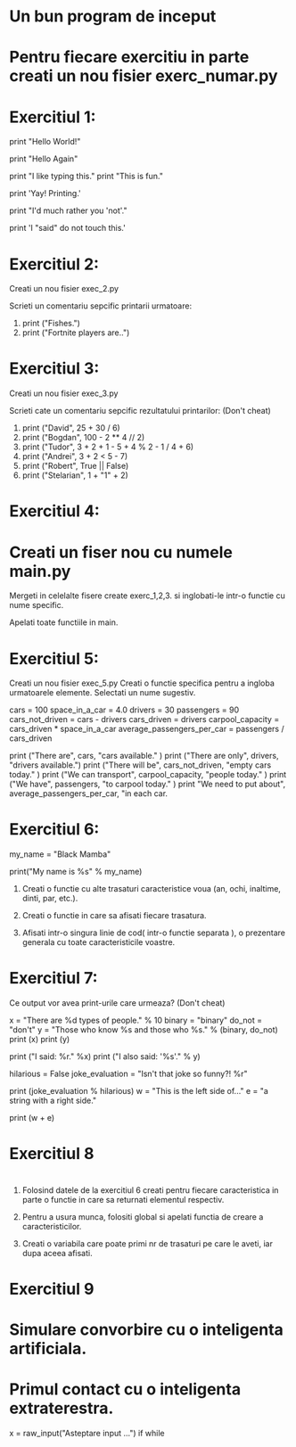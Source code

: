 # Un bun program de inceput
# 

# Pentru fiecare exercitiu in parte creati un nou fisier exerc_numar.py 
# 
# Exercitiul 1:

 print "Hello World!" 
 
 print "Hello Again" 
 
 print "I like typing this."
 print "This is fun." 
 
 print 'Yay! Printing.' 
 
 print "I'd much rather you 'not'." 
 
 print 'I "said" do not touch this.'
 
 
 # Exercitiul 2:
 
 Creati un nou fisier exec_2.py
 
 Scrieti un comentariu sepcific printarii urmatoare:
 
 1. print ("Fishes.")
 2. print ("Fortnite players are..")
 

# Exercitiul 3:

 Creati un nou fisier exec_3.py
 
Scrieti cate un comentariu sepcific rezultatului printarilor: 
(Don't cheat)

1. print ("David", 25 + 30 / 6)
2. print ("Bogdan", 100 -  2 ** 4 // 2)
3. print ("Tudor", 3 + 2 + 1 -  5 + 4 % 2 -  1 / 4 + 6)
4. print ("Andrei", 3 + 2  <  5 -  7)
5. print ("Robert", True || False)
6. print ("Stelarian", 1 + "1" + 2)


# Exercitiul 4:
# Creati un fiser nou cu numele main.py

Mergeti in celelalte fisere create exerc_1,2,3. si inglobati-le intr-o functie cu nume specific.

Apelati toate functiile in main.


# Exercitiul 5:

Creati un nou fisier exec_5.py
Creati o functie specifica pentru a ingloba urmatoarele elemente.
Selectati un nume sugestiv.

cars = 100 
space_in_a_car = 4.0 
drivers = 30 
passengers = 90 
cars_not_driven = cars -  drivers 
cars_driven = drivers 
carpool_capacity = cars_driven * space_in_a_car
average_passengers_per_car = passengers / cars_driven


print ("There are", cars, "cars available." )
print ("There are only", drivers, "drivers available.")
print ("There will be", cars_not_driven, "empty cars today." )
print ("We can transport", carpool_capacity, "people today." )
print ("We have", passengers, "to carpool today." )
print "We need to put about", average_passengers_per_car, "in each car.

# Exercitiul 6:
my_name = "Black Mamba"

print("My name is %s" % my_name)

1. Creati o functie cu alte trasaturi caracteristice voua (an, ochi, inaltime, dinti, par, etc.).

2. Creati o functie in care sa afisati fiecare trasatura.

2. Afisati intr-o singura linie de cod( intr-o functie separata ), o prezentare generala  cu toate caracteristicile voastre.

# Exercitiul 7:

Ce output vor avea print-urile care urmeaza?
(Don't cheat)

x = "There are %d types of people." % 10 
binary = "binary" 
do_not = "don't" 
y = "Those who know %s and those who %s." % (binary, do_not) 
print (x)
print (y)

print ("I said: %r." %x)
print ("I also said: '%s'." % y)

hilarious = False 
joke_evaluation = "Isn't that joke so funny?! %r" 

print (joke_evaluation % hilarious) 
w = "This is the left side of..." 
e = "a string with a right side." 

print (w + e)

# Exercitiul 8
#
1. Folosind datele de la exercitiul 6 creati pentru fiecare caracteristica in parte o functie in care sa returnati elementul respectiv. 

2. Pentru a usura munca, folositi global si apelati functia de creare a caracteristicilor.

3. Creati o variabila care poate primi nr de trasaturi pe care le aveti, iar dupa aceea afisati.

# Exercitiul 9

# Simulare  convorbire cu o inteligenta artificiala.
# Primul contact cu o inteligenta extraterestra.

x = raw_input("Asteptare input ...")
if
while










 